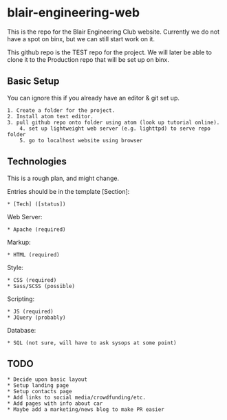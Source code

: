 # blair-engineering-web

This is the repo for the Blair Engineering Club website. Currently we do not have a spot on binx, but we can still start work on it. 

This github repo is the TEST repo for the project. We will later be able to clone it to the Production repo that will be set up on binx.

## Basic Setup ##
You can ignore this if you already have an editor & git set up.

	1. Create a folder for the project.
	2. Install atom text editor.
	3. pull github repo onto folder using atom (look up tutorial online).
        4. set up lightweight web server (e.g. lighttpd) to serve repo folder
        5. go to localhost website using browser

## Technologies ##
This is a rough plan, and might change.

Entries should be in the template 
[Section]:

	* [Tech] ([status])

Web Server:	

	* Apache (required)

Markup:

	* HTML (required)

Style:

	* CSS (required)
	* Sass/SCSS (possible)

Scripting:

	* JS (required)
	* JQuery (probably)

Database:

	* SQL (not sure, will have to ask sysops at some point)

## TODO ##

	* Decide upon basic layout
	* Setup landing page
	* Setup contacts page 
	* Add links to social media/crowdfunding/etc.
	* Add pages with info about car
	* Maybe add a marketing/news blog to make PR easier 
